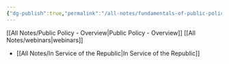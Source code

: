 ```yaml
---
{"dg-publish":true,"permalink":"/all-notes/fundamentals-of-public-policy/","dgHomeLink":true,"dgPassFrontmatter":false}
---
```



[[All Notes/Public Policy - Overview|Public Policy - Overview]]
[[All Notes/webinars|webinars]]



- [[All Notes/In Service of the Republic|In Service of the Republic]]